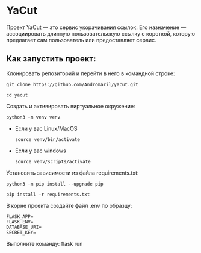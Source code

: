 # YaCut

Проект YaCut — это сервис укорачивания ссылок. Его назначение — ассоциировать длинную пользовательскую ссылку с короткой, которую предлагает сам пользователь или предоставляет сервис.


<h2>Как запустить проект:</h2>

Клонировать репозиторий и перейти в него в командной строке:

```
git clone https://github.com/Andromaril/yacut.git
```

```
cd yacut
```

Cоздать и активировать виртуальное окружение:

```
python3 -m venv venv
```

* Если у вас Linux/MacOS

    ```
    source venv/bin/activate
    ```

* Если у вас windows

    ```
    source venv/scripts/activate
    ```

Установить зависимости из файла requirements.txt:

```
python3 -m pip install --upgrade pip
```

```
pip install -r requirements.txt
```

В корне проекта создайте файл .env по образцу:

```
FLASK_APP=
FLASK_ENV=
DATABASE_URI=
SECRET_KEY=
```

Выполните команду: flask run

